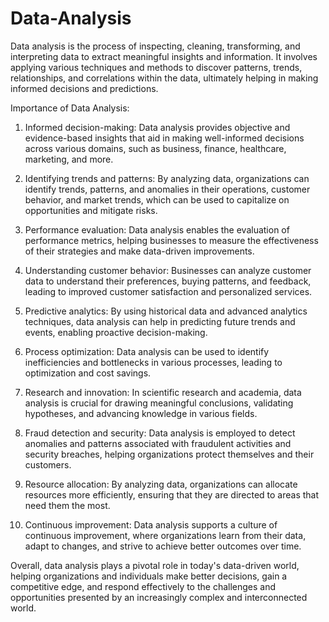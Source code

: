 # Data-Analysis

Data analysis is the process of inspecting, cleaning, transforming, and interpreting data to extract meaningful insights and information. It involves applying various techniques and methods to discover patterns, trends, relationships, and correlations within the data, ultimately helping in making informed decisions and predictions.

Importance of Data Analysis:

1. Informed decision-making: Data analysis provides objective and evidence-based insights that aid in making well-informed decisions across various domains, such as business, finance, healthcare, marketing, and more.

2. Identifying trends and patterns: By analyzing data, organizations can identify trends, patterns, and anomalies in their operations, customer behavior, and market trends, which can be used to capitalize on opportunities and mitigate risks.

3. Performance evaluation: Data analysis enables the evaluation of performance metrics, helping businesses to measure the effectiveness of their strategies and make data-driven improvements.

4. Understanding customer behavior: Businesses can analyze customer data to understand their preferences, buying patterns, and feedback, leading to improved customer satisfaction and personalized services.

5. Predictive analytics: By using historical data and advanced analytics techniques, data analysis can help in predicting future trends and events, enabling proactive decision-making.

6. Process optimization: Data analysis can be used to identify inefficiencies and bottlenecks in various processes, leading to optimization and cost savings.

7. Research and innovation: In scientific research and academia, data analysis is crucial for drawing meaningful conclusions, validating hypotheses, and advancing knowledge in various fields.

8. Fraud detection and security: Data analysis is employed to detect anomalies and patterns associated with fraudulent activities and security breaches, helping organizations protect themselves and their customers.

9. Resource allocation: By analyzing data, organizations can allocate resources more efficiently, ensuring that they are directed to areas that need them the most.

10. Continuous improvement: Data analysis supports a culture of continuous improvement, where organizations learn from their data, adapt to changes, and strive to achieve better outcomes over time.

Overall, data analysis plays a pivotal role in today's data-driven world, helping organizations and individuals make better decisions, gain a competitive edge, and respond effectively to the challenges and opportunities presented by an increasingly complex and interconnected world.
